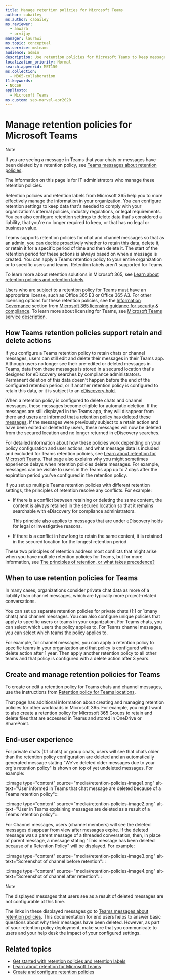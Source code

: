 ```yaml
---
title: Manage retention policies for Microsoft Teams 
author: cabailey
ms.author: cabailey
ms.reviewer: 
  - anwara 
  - prvijay
manager: laurawi
ms.topic: conceptual
ms.service: msteams
audience: admin
description: Use retention policies for Microsoft Teams to keep messages that your organization needs to comply with internal policies, industry regulations, or legal requirements, and to delete messages that are considered a liability or has no legal business value.
localization_priority: Normal
search.appverid: MET150
ms.collection: 
  - M365-collaboration
f1.keywords:
- NOCSH
appliesto: 
  - Microsoft Teams
ms.custom: seo-marvel-apr2020
---
```


# Manage retention policies for Microsoft Teams

> [!NOTE]
> If you are seeing a message in Teams that your chats or messages have been deleted by a retention policy, see [Teams messages about retention policies](https://support.microsoft.com/office/teams-messages-about-retention-policies-c151fa2f-1558-4cf9-8e51-854e925b483b).
> 
> The information on this page is for IT administrators who manage these retention policies.

Retention policies and retention labels from Microsoft 365 help you to more effectively manage the information in your organization. You can configure retention settings to keep data that's needed to comply with your organization's internal policies, industry regulations, or legal requirements. You can also configure retention settings to delete data that's considered a liability, that you're no longer required to keep, or that has no legal or business value.

Teams supports retention policies for chat and channel messages so that as an admin, you can decide proactively whether to retain this data, delete it, or retain it for a specific period of time and then delete it. The start of the retention period for these actions is always based on when a message is created. You can apply a Teams retention policy to your entire organization or to specific users and teams. Retention labels aren't supported for Teams.

To learn more about retention solutions in Microsoft 365, see [Learn about retention policies and retention labels](/microsoft-365/compliance/retention).

Users who are subject to a retention policy for Teams must have an appropriate license, such as Office 365 E3 or Office 365 A3. For other licensing options for these retention policies, see the [Information Governance](/office365/servicedescriptions/microsoft-365-service-descriptions/microsoft-365-tenantlevel-services-licensing-guidance/microsoft-365-security-compliance-licensing-guidance#information-governance) section from [Microsoft 365 licensing guidance for security & compliance](/office365/servicedescriptions/microsoft-365-service-descriptions/microsoft-365-tenantlevel-services-licensing-guidance/microsoft-365-security-compliance-licensing-guidance#information-governance). To learn more about licensing for Teams, see [Microsoft Teams service description](/office365/servicedescriptions/teams-service-description).

## How Teams retention policies support retain and delete actions

If you configure a Teams retention policy to retain chats or channel messages, users can still edit and delete their messages in their Teams app. Although users no longer see their pre-edited or deleted messages in Teams, data from these messages is stored in a secured location that's designed for eDiscovery searches by compliance administrators. Permanent deletion of this data doesn't happen before the end of the configured retention period, or if another retention policy is configured to retain this data, or it is subject to an [eDiscovery hold](/microsoft-365/compliance/retention#when-to-use-retention-policies-and-retention-labels-or-ediscovery-holds).

When a retention policy is configured to delete chats and channel messages, these messages become eligible for automatic deletion. If the messages are still displayed in the Teams app, they will disappear from there and [users are informed that a retention policy has deleted these messages](#end-user-experience). If the messages were previously subject to a retain action and have been edited or deleted by users, these messages will now be deleted from the secured location and no longer returned in eDiscovery searches.

For detailed information about how these policies work depending on your policy configuration and user actions, and what message data is included and excluded for Teams retention policies, see [Learn about retention for Microsoft Teams](/microsoft-365/compliance/retention-policies-teams). That page also explains why you might sometimes experience delays when retention policies delete messages. For example, messages can be visible to users in the Teams app up to 7 days after the expiration period you've configured in the retention policy.

If you set up multiple Teams retention policies with different retention settings, the principles of retention resolve any conflicts. For example:

- If there is a conflict between retaining or deleting the same content, the content is always retained in the secured location so that it remains searchable with eDiscovery for compliance administrators.
    
    This principle also applies to messages that are under eDiscovery holds for legal or investigative reasons.

- If there is a conflict in how long to retain the same content, it is retained in the secured location for the longest retention period.

These two principles of retention address most conflicts that might arise when you have multiple retention policies for Teams, but for more information, see [The principles of retention, or what takes precedence?](/microsoft-365/compliance/retention#the-principles-of-retention-or-what-takes-precedence)

## When to use retention policies for Teams

In many cases, organizations consider private chat data as more of a liability than channel messages, which are typically more project-related conversations.

You can set up separate retention policies for private chats (1:1 or 1:many chats) and channel messages. You can also configure unique policies that apply to specific users or teams in your organization. For Teams chats, you can select which users the policy applies to. For Teams channel messages, you can select which teams the policy applies to.

For example, for channel messages, you can apply a retention policy to specific teams in your organization and that policy is configured with a delete action after 1 year. Then apply another retention policy to all other teams and that policy is configured with a delete action after 3 years.

## Create and manage retention policies for Teams

To create or edit a retention policy for Teams chats and channel messages, use the instructions from [Retention policy for Teams locations](/microsoft-365/compliance/create-retention-policies#retention-policy-for-teams-locations).

That page has additional information about creating and managing retention policies for other workloads in Microsoft 365. For example, you might want to also create a retention policy for Microsoft 365 Groups to retain and delete files that are accessed in Teams and stored in OneDrive or SharePoint.  

## End-user experience

For private chats (1:1 chats) or group chats, users will see that chats older than the retention policy configuration are deleted and an automatically generated message stating "We've deleted older messages due to your org's retention policy" is shown on top of yet undeleted messages. For example:

:::image type="content" source="media/retention-policies-image1.png" alt-text="User informed in Teams that chat message are deleted because of a Teams retention policy":::


:::image type="content" source="media/retention-policies-image2.png" alt-text="User in Teams explaining messages are deleted as a result of a Teams retention policy":::

For Channel messages, users (channel members) will see the deleted messages disappear from view after messages expire. If the deleted message was a parent message of a threaded conversation, then, in place of parent message, a message stating "This message has been deleted because of a Retention Policy" will be displayed. For example:

:::image type="content" source="media/retention-policies-image3.png" alt-text="Screenshot of channel before retention":::

:::image type="content" source="media/retention-policies-image4.png" alt-text="Screenshot of channel after retention":::

> [!NOTE]
> The displayed messages that users see as a result of deleted messages are not configurable at this time.

The links in these displayed messages go to [Teams messages about retention policies](https://support.microsoft.com/en-us/office/teams-messages-about-retention-policies-c151fa2f-1558-4cf9-8e51-854e925b483b). This documentation for end users helps to answer basic questions about why their messages have been deleted. However, as part of your retention policy deployment, make sure that you communicate to users and your help desk the impact of your configured settings.

## Related topics

- [Get started with retention policies and retention labels](/microsoft-365/compliance/get-started-with-retention)
- [Learn about retention for Microsoft Teams](/microsoft-365/compliance/retention-policies-teams)
- [Create and configure retention policies](/microsoft-365/compliance/create-retention-policies)
